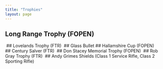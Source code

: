 ```yaml
---
title: "Trophies"
layout: page
---
```

## Long Range Trophy (FOPEN)
<img src="/assets/images/long_range.jpg" class="align-center" alt="">
## Lovelands Trophy (FTR)
<img src="/assets/images/lovelands.jpg" class="align-center" alt="">
## Glass Bullet
## Hallamshire Cup (FOPEN)
<img src="/assets/images/hallamshire.jpg" class="align-center" alt="">
## Century Salver (FTR)
<img src="/assets/images/century_salver.jpg" class="align-center" alt="">
## Don Stacey Memorial Trophy (FOPEN)
<img src="/assets/images/don_stacey.jpg" class="align-center" alt="">
## Rob Gray Trophy (FTR)
<img src="/assets/images/rob_gray.jpg" class="align-center" alt="">
## Andy Grimes Shields (Class 1 Service Rifle, Class 2 Sporting Rifle)
<img src="/assets/images/ag_service.jpg" class="align-center" alt="">
